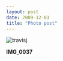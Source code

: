 ```yaml
---
layout: post
date: 2009-12-03
title: "Photo post"
---
```

![travisj](/images/2f4763bac1ce85ea6681bd8406b1207c43c284e707ec81ddfe0f7fa1f787c057.jpg)

<b>IMG_0037</b>